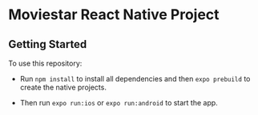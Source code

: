 # Moviestar React Native Project

## Getting Started

To use this repository:

* Run ```npm install``` to install all dependencies and then ```expo prebuild``` to create the native projects.

* Then run ```expo run:ios``` or ```expo run:android``` to start the app.